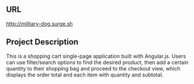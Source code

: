 ## **URL**
http://military-dog.surge.sh

## **Project Description**
This is a shopping cart single-page application built with Angular.js. Users can use filter/search options to find the desired product, then add a certain quantity to their shopping bag and proceed to the checkout view, which displays the order total and each item with quantity and subtotal.
